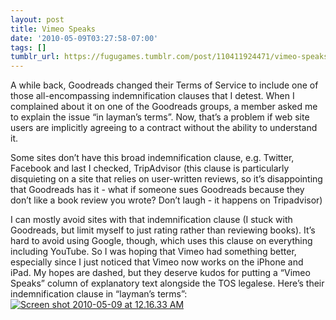 ```yaml
---
layout: post
title: Vimeo Speaks
date: '2010-05-09T03:27:58-07:00'
tags: []
tumblr_url: https://fugugames.tumblr.com/post/110411924471/vimeo-speaks
---
```

A while back, Goodreads changed their Terms of Service to include one of those all-encompassing indemnification clauses that I detest. When I complained about it on one of the Goodreads groups, a member asked me to explain the issue “in layman’s terms”. Now, that’s a problem if web site users are implicitly agreeing to a contract without the ability to understand it.

Some sites don’t have this broad indemnification clause, e.g. Twitter, Facebook and last I checked, TripAdvisor (this clause is particularly disquieting on a site that relies on user-written reviews, so it’s disappointing that Goodreads has it - what if someone sues Goodreads because they don’t like a book review you wrote? Don’t laugh - it happens on Tripadvisor)

I can mostly avoid sites with that indemnification clause (I stuck with Goodreads, but limit myself to just rating rather than reviewing books). It’s hard to avoid using Google, though, which uses this clause on everything including YouTube. So I was hoping that Vimeo had something better, especially since I just noticed that Vimeo now works on the iPhone and iPad. My hopes are dashed, but they deserve kudos for putting a “Vimeo Speaks” column of explanatory text alongside the TOS legalese. Here’s their indemnification clause in “layman’s terms”:  
[![](http://itshardtofondlepenguins.com/wp-content/uploads/2010/05/Screen-shot-2010-05-09-at-12.16.33-AM.png "Screen shot 2010-05-09 at 12.16.33 AM")](http://itshardtofondlepenguins.com/wp-content/uploads/2010/05/Screen-shot-2010-05-09-at-12.16.33-AM.png)

